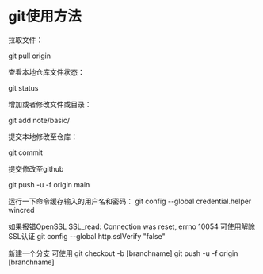 # git使用方法

拉取文件：

 git pull origin

查看本地仓库文件状态：

git status

增加或者修改文件或目录：

git add note/basic/

提交本地修改至仓库：

git commit

提交修改至github

 git push -u -f origin main

运行一下命令缓存输入的用户名和密码：
git config --global credential.helper wincred

如果报错OpenSSL SSL_read: Connection was reset, errno 10054
可使用解除SSL认证
git config --global http.sslVerify "false"

新建一个分支 可使用
git checkout -b [branchname]
 git push -u -f origin [branchname]
